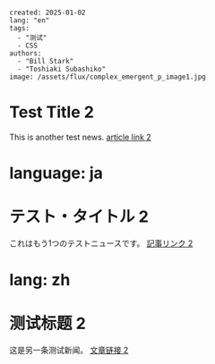 ```metadata

created: 2025-01-02
lang: "en"
tags: 
  - "测试"
  - CSS
authors: 
  - "Bill Stark"
  - "Toshiaki Subashiko"
image: /assets/flux/complex_emergent_p_image1.jpg
```

# Test Title 2

This is another test news.
[article link 2](/:lang:/articles/test-2)


# language: ja

# テスト・タイトル 2

これはもう1つのテストニュースです。
[記事リンク 2](/:lang:/articles/test-2)



# lang: zh

# 测试标题 2

这是另一条测试新闻。
[文章链接 2](/:lang:/articles/test-2)
